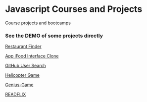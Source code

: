 # Javascript Courses and Projects

Course projects and bootcamps

### See the DEMO of some projects directly

<a href="https://restaurant-finder-paulo-cezario.netlify.app/">Restaurant Finder</a>

<a href="https://app-ifood-interface-paulo-cezario.netlify.app">App iFood Interface Clone</a>

<a href="https://phscezario.github.io/Javascript-Course-Projects/GitHub-User-Search/build/">GitHub User Search</a>

<a href="https://phscezario.github.io/Javascript-Course-Projects/Helicopter-Game/">Helicopter Game</a>

<a href="https://phscezario.github.io/Javascript-Course-Projects/Genius-Game/">Genius-Game</a>

<a href="https://phscezario.github.io/Javascript-Course-Projects/Layout-READFLIX/">READFLIX</a>
